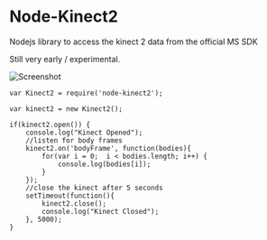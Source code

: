 # Node-Kinect2

Nodejs library to access the kinect 2 data from the official MS SDK

Still very early / experimental.

![Screenshot](../../blob/master/node-kinect2-skeleton.png?raw=true)

```
var Kinect2 = require('node-kinect2');

var kinect2 = new Kinect2();

if(kinect2.open()) {
	console.log("Kinect Opened");
	//listen for body frames
	kinect2.on('bodyFrame', function(bodies){
		for(var i = 0;  i < bodies.length; i++) {
			console.log(bodies[i]);
		}
	});
	//close the kinect after 5 seconds
	setTimeout(function(){
		kinect2.close();
		console.log("Kinect Closed");
	}, 5000);
}
```